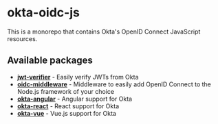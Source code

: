 # okta-oidc-js
This is a monorepo that contains Okta's OpenID Connect JavaScript resources.

## Available packages

* [**jwt-verifier**](/packages/jwt-verifier) - Easily verify JWTs from Okta
* [**oidc-middleware**](/packages/oidc-middleware) - Middleware to easily add OpenID Connect to the Node.js framework of your choice
* [**okta-angular**](/packages/okta-angular) - Angular support for Okta
* [**okta-react**](/packages/okta-react) - React support for Okta
* [**okta-vue**](/packages/okta-vue) - Vue.js support for Okta
